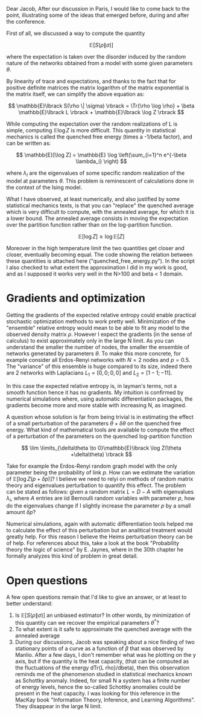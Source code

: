 Dear Jacob,
After our discussion in Paris, I would like to come back to the point, illustrating some of the ideas that emerged before, during and after the conference.

First of all, we discussed a way to compute the quantity

$$
\mathbb{E}\lbrack S(\rho \| \sigma) \rbrack
$$

where the expectation is taken over the disorder induced by the random nature of the networks obtained from a model with some given parameters $\theta$.

By linearity of trace and expectations, and thanks to the fact that for positive definite matrices the matrix logarithm of the matrix exponential is the matrix itself, we can simplify the above equation as:

$$
\mathbb{E}\lbrack S(\rho \| \sigma) \rbrack = \Tr{\rho \log \rho} + \beta \mathbb{E}\lbrack L \rbrack + \mathbb{E}\lbrack \log Z \rbrack
$$

While computing the expectation over the random realizations of L is simple, computing $\mathbb{E} \log Z$ is more difficult.
This quantity in statistical mechanics is called the quenched free energy (times a -1/beta factor), and can be written as:

$$
\mathbb{E}[\log Z] = \mathbb{E} \log  \left(\sum_{i=1}^n e^{-\beta \lambda_i} \right)
$$

where $\lambda_i$ are the eigenvalues of some specific random realization of the model at parameters $\theta$.
This problem is reminescent of calculations done in the context of the Ising model. 

What I have observed, at least numerically, and also justified by some statistical mechanics texts, is that you can "replace" the quenched average which is very difficult to compute, with the annealed average, for which it is a lower bound. The annealed average consists in moving the expectation over the partition function rather than on the log-partition function.

$$
\mathbb{E}[\log Z] \geq \log \mathbb{E}[Z]
$$

Moreover in the high temperature limit the two quantities get closer and closer, eventually becoming equal.
The code showing the relation between these quantities is attached here ("quenched_free_energy.py"). In the script I also checked to what extent the approximation I did in my work is good, and as I supposed it works very well in the N>100 and beta < 1 domain.

# Gradients and optimization
Getting the gradients of the expected relative entropy could enable practical stochastic optimization methods to work pretty well. Minimization of the "ensemble" relative entropy would mean to be able to fit any model to the observed density matrix $\rho$. 
However I expect the gradients (in the sense of calculus) to exist approximately only in the large N limit.
As you can understand the smaller the number of nodes, the smaller the ensemble of networks generated by parameters $\theta$.
To make this more concrete, for example consider all Erdos-Renyi networks with $N=2$ nodes and $p=0.5$. The "variance" of this ensemble is huge compared to its size, indeed there are 2 networks with Laplacians $L_1=[0,0; 0,0]$ and $L_2=[1 -1;-1 1]$.

In this case the expected relative entropy is, in layman's terms, not a smooth function hence it has no gradients.
My intuition is confirmed by numerical simulations where, using automatic differentiation packages, the gradients become more and more stable with increasing N, as imagined.

A question whose solution is far from being trivial is in estimating the effect of a small perturbation of the parameters $\theta + \delta\theta$ on the quenched free energy. 
What kind of mathematical tools are available to compute the effect of a perturbation of the parameters on the quenched log-partition function

$$
\lim \limits_{\delta\theta \to  0}\mathbb{E}\lbrack \log Z(\theta +\delta\theta) \rbrack
$$

Take for example the Erdos-Renyi random graph model with the only parameter being the probability of link $p$. How can we estimate the variation of 
$\mathbb{E}\lbrack \log Z(p +\delta p) \rbrack$?
I believe we need to relyi on methods of random matrix theory and eigenvalues perturbation to quantify this effect.
The problem can be stated as follows: given a random matrix $L=D-A$ with eigenvalues $\lambda_i$, where $A$ entries are iid Bernoulli random variables with parameter $p$, how do the eigenvalues change if I slightly increase the parameter $p$ by a small amount $\delta p$?

Numerical simulations, again with automatic differentiation tools helped me to calculate the effect of this perturbation but an analitical treatment would greatly help. For this reason I believe the Heims perturbation theory can be of help. For references about this, take a look at the book "Probability theory the logic of science" by E. Jaynes, where in the 30th chapter he formally analyzes this kind of problem in great detail.

# Open questions
A few open questions remain that I'd like to give an answer, or at least to better understand:
1. Is $\mathbb{E}\lbrack S(\rho \| \sigma) \rbrack$ an unbiased estimator? In other words, by minimization of this quantity can we recover the empirical parameters $\theta^*$?
2. To what extent is it safe to approximate the quenched average with the annealed average 
3. During our discussions, Jacob was speaking about a nice finding of two stationary points of a curve as a function of $\beta$ that was observed by Manlio. After a few days, I don't remember what was he plotting on the y axis, but if the quantity is the heat capacity, (that can be computed as the fluctuations of the energy dTr{L rho}/dbeta), then this observation reminds me of the phenomenon studied in statistical mechanics known as Schottky anomaly.
Indeed, for small N a system has a finite number of energy levels, hence the so-called Schottky anomalies could be present in the heat capacity. I was looking for this reference in the MacKay book "Information Theory, Inference, and Learning Algorithms". They disappear in the large N limit.